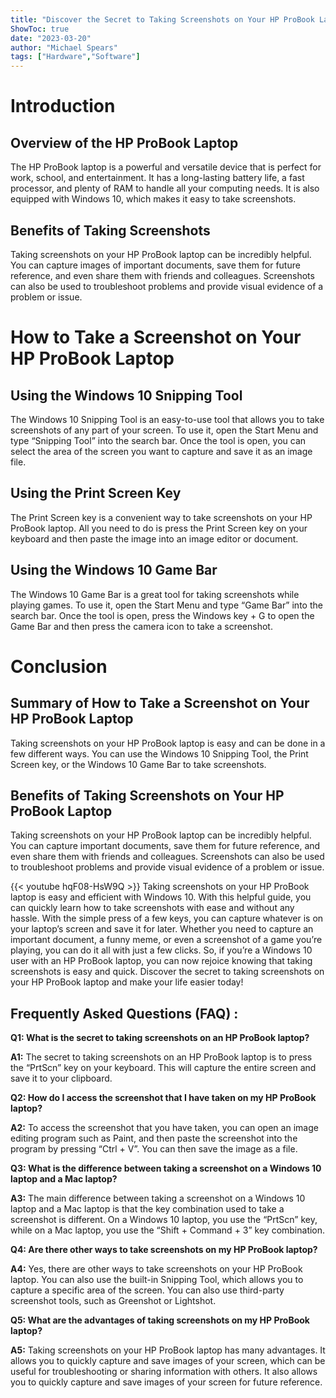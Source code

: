 ```yaml
---
title: "Discover the Secret to Taking Screenshots on Your HP ProBook Laptop - Windows 10 Users Rejoice!"
ShowToc: true 
date: "2023-03-20"
author: "Michael Spears" 
tags: ["Hardware","Software"]
---
```

# Introduction

## Overview of the HP ProBook Laptop
The HP ProBook laptop is a powerful and versatile device that is perfect for work, school, and entertainment. It has a long-lasting battery life, a fast processor, and plenty of RAM to handle all your computing needs. It is also equipped with Windows 10, which makes it easy to take screenshots.

## Benefits of Taking Screenshots
Taking screenshots on your HP ProBook laptop can be incredibly helpful. You can capture images of important documents, save them for future reference, and even share them with friends and colleagues. Screenshots can also be used to troubleshoot problems and provide visual evidence of a problem or issue.

# How to Take a Screenshot on Your HP ProBook Laptop

## Using the Windows 10 Snipping Tool
The Windows 10 Snipping Tool is an easy-to-use tool that allows you to take screenshots of any part of your screen. To use it, open the Start Menu and type “Snipping Tool” into the search bar. Once the tool is open, you can select the area of the screen you want to capture and save it as an image file.

## Using the Print Screen Key
The Print Screen key is a convenient way to take screenshots on your HP ProBook laptop. All you need to do is press the Print Screen key on your keyboard and then paste the image into an image editor or document.

## Using the Windows 10 Game Bar
The Windows 10 Game Bar is a great tool for taking screenshots while playing games. To use it, open the Start Menu and type “Game Bar” into the search bar. Once the tool is open, press the Windows key + G to open the Game Bar and then press the camera icon to take a screenshot.

# Conclusion

## Summary of How to Take a Screenshot on Your HP ProBook Laptop
Taking screenshots on your HP ProBook laptop is easy and can be done in a few different ways. You can use the Windows 10 Snipping Tool, the Print Screen key, or the Windows 10 Game Bar to take screenshots.

## Benefits of Taking Screenshots on Your HP ProBook Laptop
Taking screenshots on your HP ProBook laptop can be incredibly helpful. You can capture important documents, save them for future reference, and even share them with friends and colleagues. Screenshots can also be used to troubleshoot problems and provide visual evidence of a problem or issue.

{{< youtube hqF08-HsW9Q >}} 
Taking screenshots on your HP ProBook laptop is easy and efficient with Windows 10. With this helpful guide, you can quickly learn how to take screenshots with ease and without any hassle. With the simple press of a few keys, you can capture whatever is on your laptop’s screen and save it for later. Whether you need to capture an important document, a funny meme, or even a screenshot of a game you’re playing, you can do it all with just a few clicks. So, if you’re a Windows 10 user with an HP ProBook laptop, you can now rejoice knowing that taking screenshots is easy and quick. Discover the secret to taking screenshots on your HP ProBook laptop and make your life easier today!

## Frequently Asked Questions (FAQ) :
**Q1: What is the secret to taking screenshots on an HP ProBook laptop?**

**A1:** The secret to taking screenshots on an HP ProBook laptop is to press the “PrtScn” key on your keyboard. This will capture the entire screen and save it to your clipboard.

**Q2: How do I access the screenshot that I have taken on my HP ProBook laptop?**

**A2:** To access the screenshot that you have taken, you can open an image editing program such as Paint, and then paste the screenshot into the program by pressing “Ctrl + V”. You can then save the image as a file.

**Q3: What is the difference between taking a screenshot on a Windows 10 laptop and a Mac laptop?**

**A3:** The main difference between taking a screenshot on a Windows 10 laptop and a Mac laptop is that the key combination used to take a screenshot is different. On a Windows 10 laptop, you use the “PrtScn” key, while on a Mac laptop, you use the “Shift + Command + 3” key combination.

**Q4: Are there other ways to take screenshots on my HP ProBook laptop?**

**A4:** Yes, there are other ways to take screenshots on your HP ProBook laptop. You can also use the built-in Snipping Tool, which allows you to capture a specific area of the screen. You can also use third-party screenshot tools, such as Greenshot or Lightshot.

**Q5: What are the advantages of taking screenshots on my HP ProBook laptop?**

**A5:** Taking screenshots on your HP ProBook laptop has many advantages. It allows you to quickly capture and save images of your screen, which can be useful for troubleshooting or sharing information with others. It also allows you to quickly capture and save images of your screen for future reference.




